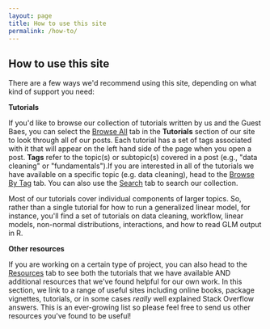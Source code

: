 ```yaml
---
layout: page
title: How to use this site
permalink: /how-to/
---
```

<h2>How to use this site</h2>

There are a few ways we'd recommend using this site, depending on what kind of support you need:

**Tutorials**

If you'd like to browse our collection of tutorials written by us and the Guest Baes, you can select the [Browse All](https://bayesbaes.github.io/tutorials/browse-all/) tab in the **Tutorials** section of our site to look through all of our posts. Each tutorial has a set of tags associated with it that will appear on the left hand side of the page when you open a post. **Tags** refer to the topic(s) or subtopic(s) covered in a post (e.g., "data cleaning" or "fundamentals").If you are interested in all of the tutorials we have available on a specific topic (e.g. data cleaning), head to the [Browse By Tag](https://bayesbaes.github.io/tutorials/browse-by-tag/) tab.  You can also use the [Search](https://bayesbaes.github.io/tutorials/search/) tab to search our collection.

Most of our tutorials cover individual components of larger topics. So, rather than a single tutorial for how to run a generalized linear model, for instance, you'll find a set of tutorials on data cleaning, workflow, linear models, non-normal distributions, interactions, and how to read GLM output in R. 

**Other resources**

If you are working on a certain type of project, you can also head to the [Resources](https://bayesbaes.github.io/tutorials/resources/) tab to see both the tutorials that we have available AND additional resources that we've found helpful for our own work. In this section, we link to a range of useful sites including online books, package vignettes, tutorials, or in some cases *really* well explained Stack Overflow answers. This is an ever-growing list so please feel free to send us other resources you've found to be useful!
